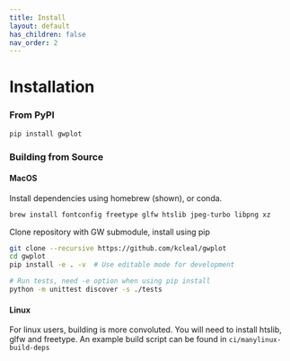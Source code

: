 ```yaml
---
title: Install
layout: default
has_children: false
nav_order: 2
---
```


# Installation

### From PyPI

```bash
pip install gwplot
```

### Building from Source 

#### MacOS

Install dependencies using homebrew (shown), or conda.
```bash
brew install fontconfig freetype glfw htslib jpeg-turbo libpng xz
```

Clone repository with GW submodule, install using pip
```bash
git clone --recursive https://github.com/kcleal/gwplot
cd gwplot
pip install -e . -v  # Use editable mode for development

# Run tests, need -e option when using pip install
python -m unittest discover -s ./tests
```

#### Linux

For linux users, building is more convoluted. You will need to install htslib, glfw and freetype. An
example build script can be found in `ci/manylinux-build-deps`
